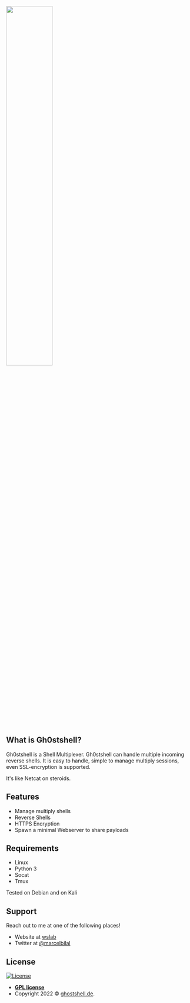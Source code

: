 <img src="https://camo.githubusercontent.com/46d91cec7c588d74507020c0aa92fcef3cb8639b87f9fd8ac09c73865b64876e/68747470733a2f2f67686f73747368656c6c2e64652f696d616765732f6c6f676f5f77685f6f6e5f626c2e706e67" height="50%"> 


## What is Gh0stshell?
Gh0stshell is a Shell Multiplexer. Gh0stshell can handle multiple incoming reverse shells. It is easy to handle, simple to manage multiply sessions, even SSL-encryption is supported. 

It's like Netcat on steroids. 


## Features
+ Manage multiply shells
+ Reverse Shells
+ HTTPS Encryption 
+ Spawn a minimal Webserver to share payloads 

## Requirements
- Linux
- Python 3
- Socat 
- Tmux

Tested on Debian and on Kali

## Support
Reach out to me at one of the following places!

- Website at <a href="https://ghostshell.de" target="_blank">wslab</a>
- Twitter at <a href="https://twitter.com/marcelbilal" target="_blank">@marcelbilal</a>

## License

[![License](http://img.shields.io/:license-gpl-blue.svg?style=flat-square)](http://badges.gpl-license.org)

- **[GPL license](http://opensource.org/licenses/gpl-license.php)**
- Copyright 2022 © <a href="https://ghostshell.de" target="_blank">ghostshell.de</a>.
